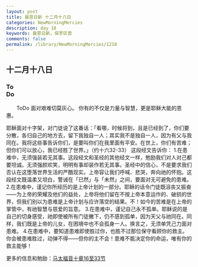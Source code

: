 ```yaml
---
layout: post
title: 晨恩日新 十二月十八日
categories: NewMorningMercies
description: day 18
keywords: 晨恩日新，保罗区普
comments: false
permalink: /library/NewMorningMercies/1218
---
```


## 十二月十八日

### To <br> Do

&emsp;&emsp;ToDo
面对艰难切莫灰心。
你有的不仅是力量与智慧，更是耶稣大能的恩惠。
 
耶稣面对十字架，对门徒说了这番话：「看哪，时候将到，且是已经到了，你们要分散，各归自己的地方去，留下我独自一人；其实我不是独自一人，因为有父与我同在。我将这些事告诉你们，是要叫你们在我里面有平安。在世上，你们有苦难；但你们可以放心，我已经胜了世界。」（约十六32-33）
这段经文告诉你：
1.在患难中，无须强装若无其事。这段经文和圣经的其他经文一样，勉励我们对人对己都要坦诚。无须强颜欢笑，明明有事却装作若无其事。圣经中的信心，不是要求我们否认在这堕落世界生活的严酷现实。上帝容让我们呼喊、悲哭，奔向祂的怀抱。这段经文既温柔又坦白，警诫在「已然」与「未然」之间，要面对无可避免的患难。
2.在患难中，谨记你所经历的是上帝计划的一部分。耶稣的话令门徒既沮丧又振奋——为上帝的荣耀及他们的益处，上帝将他们留在不按上帝本意运作的、破损的世界，但我们别以为患难是上帝计划与应许落空的结果。不！如今的苦难是在上帝的掌管中，有祂智慧与慈爱的旨意。
3.在患难中，谨记自己永不孤单。耶稣说的是自己的切身感受，祂即使被所有门徒撇下，仍不感到孤单，因为天父与祂同在。同样，我们既是上帝的儿女，在困境中也不会孤身一人。换言之，无须单凭己力面对患难。
4.在患难中，要知道患难即使胜过你，也胜不过那位保守看顾你的救主。你会被患难胜过，动弹不得——但你的主不会！患难不能决定你的命运，唯有你的救主能够！

更多的信息和勉励：[马太福音十章16至33节]()
